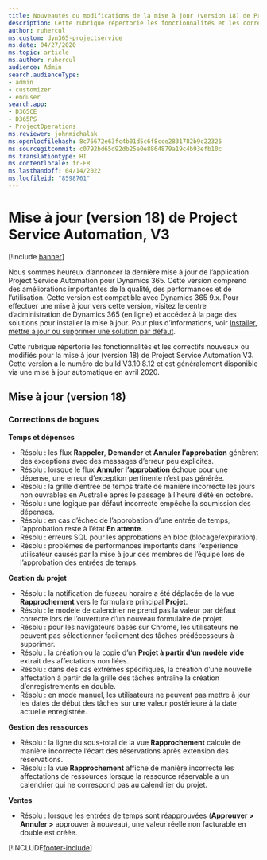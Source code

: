 ```yaml
---
title: Nouveautés ou modifications de la mise à jour (version 18) de Project Service Automation (correctif logiciel), V3
description: Cette rubrique répertorie les fonctionnalités et les correctifs disponibles pour la mise à jour (version 18) de Project Service Automation, V3.
author: ruhercul
ms.custom: dyn365-projectservice
ms.date: 04/27/2020
ms.topic: article
ms.author: ruhercul
audience: Admin
search.audienceType:
- admin
- customizer
- enduser
search.app:
- D365CE
- D365PS
- ProjectOperations
ms.reviewer: johnmichalak
ms.openlocfilehash: 8c76672e63fc4b01d5c6f8cce2831782b9c22326
ms.sourcegitcommit: c0792bd65d92db25e0e8864879a19c4b93efb10c
ms.translationtype: HT
ms.contentlocale: fr-FR
ms.lasthandoff: 04/14/2022
ms.locfileid: "8598761"
---
```

# <a name="project-service-automation-update-release-18-v3"></a>Mise à jour (version 18) de Project Service Automation, V3

[!include [banner](../includes/psa-now-project-operations.md)]

Nous sommes heureux d’annoncer la dernière mise à jour de l’application Project Service Automation pour Dynamics 365. Cette version comprend des améliorations importantes de la qualité, des performances et de l’utilisation. Cette version est compatible avec Dynamics 365 9.x. Pour effectuer une mise à jour vers cette version, visitez le centre d’administration de Dynamics 365 (en ligne) et accédez à la page des solutions pour installer la mise à jour. Pour plus d’informations, voir [Installer, mettre à jour ou supprimer une solution par défaut](/power-platform/admin/install-remove-preferred-solution).

Cette rubrique répertorie les fonctionnalités et les correctifs nouveaux ou modifiés pour la mise à jour (version 18) de Project Service Automation V3. Cette version a le numéro de build V3.10.8.12 et est généralement disponible via une mise à jour automatique en avril 2020.

## <a name="update-release-18"></a>Mise à jour (version 18)

### <a name="bug-fixes"></a>Corrections de bogues

**Temps et dépenses**

- Résolu : les flux **Rappeler**, **Demander** et **Annuler l’approbation** génèrent des exceptions avec des messages d’erreur peu explicites.
- Résolu : lorsque le flux **Annuler l’approbation** échoue pour une dépense, une erreur d’exception pertinente n’est pas générée.
- Résolu : la grille d’entrée de temps traite de manière incorrecte les jours non ouvrables en Australie après le passage à l’heure d’été en octobre.
- Résolu : une logique par défaut incorrecte empêche la soumission des dépenses.
- Résolu : en cas d’échec de l’approbation d’une entrée de temps, l’approbation reste à l’état **En attente**.
- Résolu : erreurs SQL pour les approbations en bloc (blocage/expiration).
- Résolu : problèmes de performances importants dans l’expérience utilisateur causés par la mise à jour des membres de l’équipe lors de l’approbation des entrées de temps.

**Gestion du projet**

- Résolu : la notification de fuseau horaire a été déplacée de la vue **Rapprochement** vers le formulaire principal **Projet**.
- Résolu : le modèle de calendrier ne prend pas la valeur par défaut correcte lors de l’ouverture d’un nouveau formulaire de projet.
- Résolu : pour les navigateurs basés sur Chrome, les utilisateurs ne peuvent pas sélectionner facilement des tâches prédécesseurs à supprimer.
- Résolu : la création ou la copie d’un **Projet à partir d’un modèle vide** extrait des affectations non liées.
- Résolu : dans des cas extrêmes spécifiques, la création d’une nouvelle affectation à partir de la grille des tâches entraîne la création d’enregistrements en double.
- Résolu : en mode manuel, les utilisateurs ne peuvent pas mettre à jour les dates de début des tâches sur une valeur postérieure à la date actuelle enregistrée.

**Gestion des ressources**

- Résolu : la ligne du sous-total de la vue **Rapprochement** calcule de manière incorrecte l’écart des réservations après extension des réservations.
- Résolu : la vue **Rapprochement** affiche de manière incorrecte les affectations de ressources lorsque la ressource réservable a un calendrier qui ne correspond pas au calendrier du projet.

**Ventes**

- Résolu : lorsque les entrées de temps sont réapprouvées (**Approuver > Annuler >** approuver à nouveau), une valeur réelle non facturable en double est créée.


[!INCLUDE[footer-include](../includes/footer-banner.md)]
